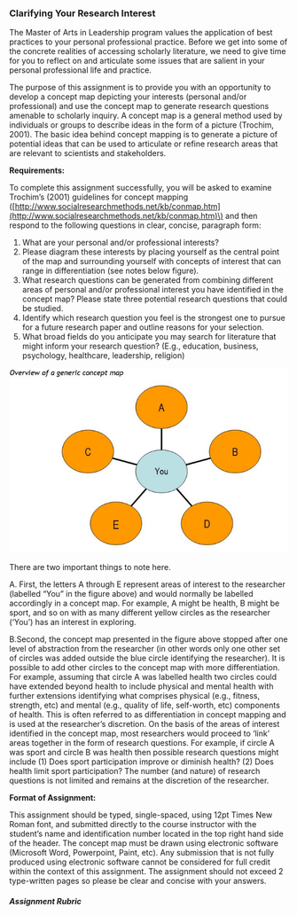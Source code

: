 ### Clarifying Your Research Interest

The Master of Arts in Leadership program values the application of best practices to your personal professional practice.  Before we get into some of the concrete realities of accessing scholarly literature, we need to give time for you to reflect on and articulate some issues that are salient in your personal professional life and practice.

The purpose of this assignment is to provide you with an opportunity to develop a concept map depicting your interests \(personal and/or professional\) and use the concept map to generate research questions amenable to scholarly inquiry. A concept map is a general method used by individuals or groups to describe ideas in the form of a picture \(Trochim, 2001\). The basic idea behind concept mapping is to generate a picture of potential ideas that can be used to articulate or refine research areas that are relevant to scientists and stakeholders.

**Requirements:**

To complete this assignment successfully, you will be asked to examine Trochim’s \(2001\) guidelines for concept mapping \([http://www.socialresearchmethods.net/kb/conmap.htm](http://www.socialresearchmethods.net/kb/conmap.htm)\) and then respond to the following questions in clear, concise, paragraph form:

1. What are your personal and/or professional interests? 
2. Please diagram these interests by placing yourself as the central point of the map and surrounding yourself with concepts of interest that can range in differentiation \(see notes below figure\). 
3. What research questions can be generated from combining different areas of personal and/or professional interest you have identified in the concept map? Please state three potential research questions that could be studied. 
4. Identify which research question you feel is the strongest one to pursue for a future research paper and outline reasons for your selection.
5. What broad fields do you anticipate you may search for literature that might inform your research question? \(E.g., education, business, psychology, healthcare, leadership, religion\)

![](/assets/ConceptMap.JPG)

There are two important things to note here.

A. First, the letters A through E represent areas of interest to the researcher \(labelled “You” in the figure above\) and would normally be labelled accordingly in a concept map. For example, A might be health, B might be sport, and so on with as many different yellow circles as the researcher \(‘You’\) has an interest in exploring.

B.Second, the concept map presented in the figure above stopped after one level of abstraction from the researcher \(in other words only one other set of circles was added outside the blue circle identifying the researcher\). It is possible to add other circles to the concept map with more differentiation. For example, assuming that circle A was labelled health two circles could have extended beyond health to include physical and mental health with further extensions identifying what comprises physical \(e.g., fitness, strength, etc\) and mental \(e.g., quality of life, self-worth, etc\) components of health. This is often referred to as differentiation in concept mapping and is used at the researcher’s discretion. On the basis of the areas of interest identified in the concept map, most researchers would proceed to ‘link’ areas together in the form of research questions. For example, if circle A was sport and circle B was health then possible research questions might include \(1\) Does sport participation improve or diminish health? \(2\) Does health limit sport participation? The number \(and nature\) of research questions is not limited and remains at the discretion of the researcher.

**Format of Assignment:**

This assignment should be typed, single-spaced, using 12pt Times New Roman font, and submitted directly to the course instructor with the student’s name and identification number located in the top right hand side of the header. The concept map must be drawn using electronic software \(Microsoft Word, Powerpoint, Paint, etc\). Any submission that is not fully produced using electronic software cannot be considered for full credit within the context of this assignment. The assignment should not exceed 2 type-written pages so please be clear and concise with your answers.

##### Assignment Rubric




